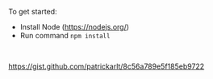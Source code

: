 To get started:

* Install Node (https://nodejs.org/)
* Run command `npm install`

<br>

https://gist.github.com/patrickarlt/8c56a789e5f185eb9722
